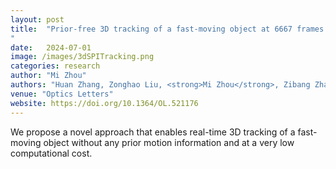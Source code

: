 ```yaml
---
layout: post
title:  "Prior-free 3D tracking of a fast-moving object at 6667 frames per second with single-pixel detectors
"
date:   2024-07-01 
image: /images/3dSPITracking.png
categories: research
author: "Mi Zhou"
authors: "Huan Zhang, Zonghao Liu, <strong>Mi Zhou</strong>, Zibang Zhang, Muku Chen, Zihan Geng"
venue: "Optics Letters"
website: https://doi.org/10.1364/OL.521176
---
```

 We propose a novel approach that enables real-time 3D tracking of a fast-moving object without any prior motion information and at a very low computational cost.

